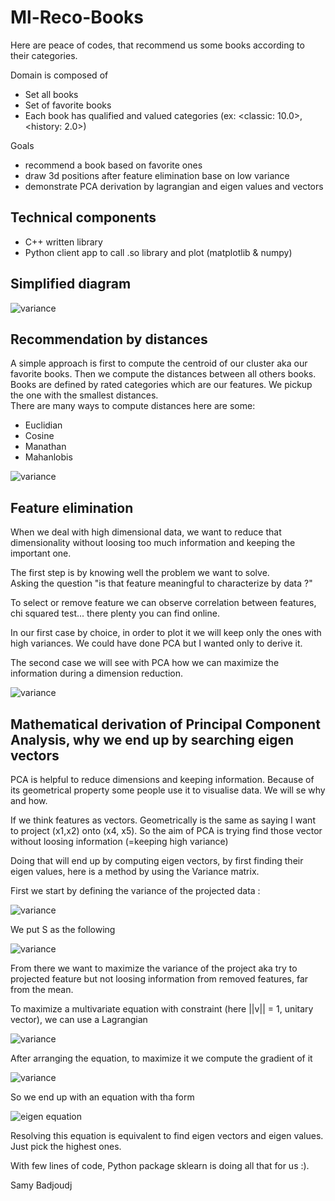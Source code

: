 # Ml-Reco-Books 

Here are peace of codes, that recommend us some books according to their categories.

Domain is composed of
- Set all books
- Set of favorite books
- Each book has qualified and valued categories (ex: <classic: 10.0>, <history: 2.0>)

Goals
- recommend a book based on favorite ones
- draw 3d positions after feature elimination base on low variance
- demonstrate PCA derivation by lagrangian and eigen values and vectors

## Technical components
- C++ written library
- Python client app to call .so library and plot (matplotlib & numpy)

## Simplified diagram

![variance](./images/ml-reco-books/diagram.png)

## Recommendation by distances

A simple approach is first to compute the centroid of our cluster aka our favorite books. Then we compute the distances between all others books. Books are defined by rated categories which are our features.
We pickup the one with the smallest distances.   
There are many ways to compute distances here are some:
- Euclidian
- Cosine
- Manathan
- Mahanlobis

![variance](PycharmProjects/ml-reco-books/distances.png)

## Feature elimination

When we deal with high dimensional data, we want to reduce that dimensionality without
loosing too much information and keeping the important one.  

The first step is by knowing well the problem we want to solve.  
Asking the question "is that feature meaningful to characterize by data ?"  

To select or remove feature we can observe correlation between features, chi squared test... there plenty you can find online.

In our first case by choice, in order to plot it we will keep only the ones with high variances. We could have done PCA but I wanted only to derive it.

The second case we will see with PCA how we can maximize the information during a dimension reduction.


 
![variance](PycharmProjects/ml-reco-books/scatter.png)


## Mathematical derivation of Principal Component Analysis, why we end up by searching eigen vectors

PCA is helpful to reduce dimensions and keeping information. Because of its geometrical property some people use it to 
visualise data. We will se why and how.




If we think features as vectors.
Geometrically is the same as saying I want to project (x1,x2) onto (x4, x5). So the aim of PCA is trying find those vector without loosing information (=keeping high variance)
  
Doing that will end up by computing eigen vectors, by first finding their eigen values, here is a method by using the Variance matrix.


First we start by defining the variance of the projected data :
   
![variance](PycharmProjects/ml-reco-books/variance.png)

We put S as the following

![variance](PycharmProjects/ml-reco-books/s_variance.png)

From there we want to maximize the variance of the project aka try to projected feature but not loosing information from removed features, far from the mean.  

To maximize a multivariate equation with constraint (here ||v|| = 1, unitary vector), we can use a Lagrangian
  
![variance](PycharmProjects/ml-reco-books/lagrangian.png)
 
 After arranging the equation, to maximize it we compute the gradient of it
 
 ![variance](PycharmProjects/ml-reco-books/gradient.png)
 
 So we end up with an equation with tha form 
 
 ![eigen equation](PycharmProjects/ml-reco-books/eigen_equation.png)
 
 Resolving this equation is equivalent to find eigen vectors and eigen values. Just pick the highest ones.
 
 With few lines of code, Python package sklearn is doing all that for us :).
 
 Samy Badjoudj
 
 